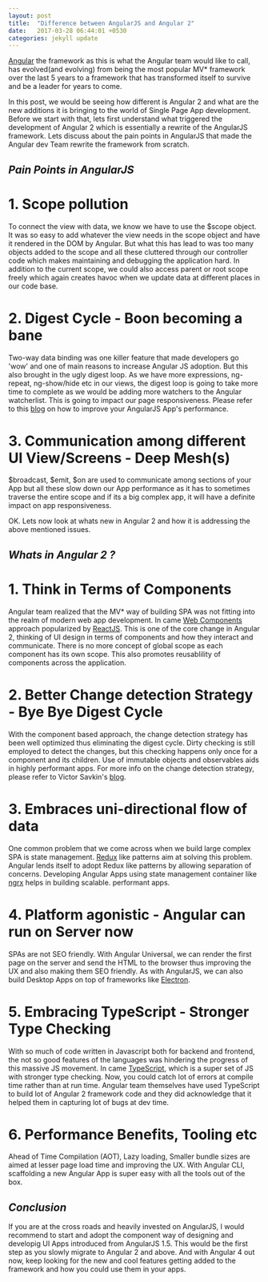 ```yaml
---
layout: post
title:  "Difference between AngularJS and Angular 2"
date:   2017-03-28 06:44:01 +0530
categories: jekyll update
---
```


[Angular][angular] the framework as this is what the Angular team would like to call, has evolved(and evolving) from being the most popular MV* framework over the last 5 years to a framework that has transformed itself to survive and be a leader for years to come.

In this post, we would be seeing how different is Angular 2 and what are the new additions it is bringing to the world of Single Page App development. Before we start with that, lets first understand what triggered the development of Angular 2 which is essentially a rewrite of the AngularJS framework. Lets discuss about the pain points in AngularJS that made the Angular dev Team rewrite the framework from scratch.

## _Pain Points in AngularJS_

# 1. Scope pollution
To connect the view with data, we know we have to use the $scope object. It was so easy to add whatever the view needs in the scope object and have it rendered in the DOM by Angular. But what this has lead to was too many objects added to the scope and all these cluttered through our controller code which makes maintaining and debugging the application hard. In addition to the current scope, we could also access parent or root scope freely which again creates havoc when we update data at different places in our code base.  

# 2. Digest Cycle - Boon becoming a bane
Two-way data binding was one killer feature that made developers go 'wow' and one of main reasons to increase Angular JS adoption. But this also brought in the ugly digest loop. As we have more expressions, ng-repeat, ng-show/hide etc in our views, the digest loop is going to take more time to complete as we would be adding more watchers to the Angular watcherlist. This is going to impact our page responsiveness. Please refer to this [blog][angularjs-perf] on how to improve your AngularJS App's performance.

# 3. Communication among different UI View/Screens - Deep Mesh(s)
$broadcast, $emit, $on are used to communicate among sections of your App but all these slow down our App performance as it has to sometimes traverse the entire scope and if its a big complex app, it will have a definite impact on app responsiveness.


OK. Lets now look at whats new in Angular 2 and how it is addressing the above mentioned issues.

## _Whats in Angular 2 ?_

# 1. Think in Terms of Components
Angular team realized that the MV* way of building SPA was not fitting into the realm of modern web app development. In came [Web Components][web-components] approach popularized by [ReactJS][react-js]. This is one of the core change in Angular 2, thinking of UI design in terms of components and how they interact and communicate. There is no more concept of global scope as each component has its own scope. This also promotes reusablility of components across the application.

# 2. Better Change detection Strategy - Bye Bye Digest Cycle
With the component based approach, the change detection strategy has been well optimized thus eliminating the digest cycle. Dirty checking is still employed to detect the changes, but this checking happens only once for a component and its children. Use of immutable objects and observables aids in highly performant apps. For more info on the change detection strategy, please refer to Victor Savkin's [blog][victor-blog].

# 3. Embraces uni-directional flow of data
One common problem that we come across when we build large complex SPA is state management. [Redux][redux] like patterns aim at solving this problem. Angular lends itself to adopt Redux like patterns by allowing separation of concerns. Developing Angular Apps using state management container like [ngrx][ngrx-link] helps in building scalable. performant apps. 

# 4. Platform agonistic - Angular can run on Server now
SPAs are not SEO friendly. With Angular Universal, we can render the first page on the server and send the HTML to the browser thus improving the UX and also making them SEO friendly. As with AngularJS, we can also build Desktop Apps on top of frameworks like [Electron][electron].

# 5. Embracing TypeScript - Stronger Type Checking
With so much of code written in Javascript both for backend and frontend, the not so good features of the languages was hindering the progress of this massive JS movement. In came [TypeScript][typescript], which is a super set of JS with stronger type checking. Now, you could catch lot of errors at compile time rather than at run time. Angular team themselves have used TypeScript to build lot of Angular 2 framework code and they did acknowledge that it helped them in capturing lot of bugs at dev time.

# 6. Performance Benefits, Tooling etc
Ahead of Time Compilation (AOT), Lazy loading, Smaller bundle sizes are aimed at lesser page load time and improving the UX. With Angular CLI, scaffolding a new Angular App is super easy with all the tools out of the box. 

## _Conclusion_

If you are at the cross roads and heavily invested on AngularJS, I would recommend to start and adopt the component way of designing and developig UI Apps introduced from AngularJS 1.5. This would be the first step as you slowly migrate to Angular 2 and above. And with Angular 4 out now, keep looking for the new and cool features getting added to the framework and how you could use them in your apps.

[angular]: https://angular.io/
[web-components]: https://developer.mozilla.org/en-US/docs/Web/Web_Components
[react-js]: https://facebook.github.io/react/
[victor-blog]: https://vsavkin.com/change-detection-in-angular-2-4f216b855d4c
[typescript]: https://www.typescriptlang.org/
[angularjs-perf]: https://www.alexkras.com/11-tips-to-improve-angularjs-performance/
[redux]: http://redux.js.org/
[ngrx-link]: https://github.com/ngrx/store
[electron]: https://electron.atom.io/